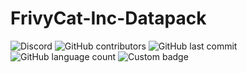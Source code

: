 # FrivyCat-Inc-Datapack
<img alt="Discord" src="https://img.shields.io/discord/762144607261163531?label=Discord&logo=discord&logoColor=lime&style=flat-square">
<img alt="GitHub contributors" src="https://img.shields.io/github/contributors/ChaosDogG/FrivyCat-Inc-Datapack?style=flat-square">
<img alt="GitHub last commit" src="https://img.shields.io/github/last-commit/ChaosDogG/FrivyCat-Inc-Datapack?style=flat-square">
<img alt="GitHub language count" src="https://img.shields.io/github/languages/count/chaosdogg/frivycat-inc-datapack?style=flat-square">
<img alt="Custom badge" src="https://img.shields.io/endpoint?style=flat-square&url=https%3A%2F%2Fcdn.discordapp.com%2Fattachments%2F848454691805069312%2F862775202936651776%2FMC_Version_Badge.json">
